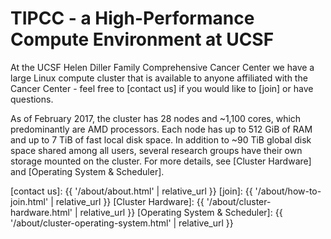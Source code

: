 # TIPCC - a High-Performance Compute Environment at UCSF

At the UCSF Helen Diller Family Comprehensive Cancer Center we have a large Linux compute cluster that is available to anyone affiliated with the Cancer Center - feel free to [contact us] if you would like to [join] or have questions.

As of February 2017, the cluster has 28 nodes and ~1,100 cores, which predominantly are AMD processors. Each node has up to 512 GiB of RAM and up to 7 TiB of fast local disk space. In addition to ~90 TiB global disk space shared among all users, several research groups have their own storage mounted on the cluster.  For more details, see [Cluster Hardware] and [Operating System & Scheduler].

[contact us]: {{ '/about/about.html' | relative_url }}
[join]: {{ '/about/how-to-join.html' | relative_url }}
[Cluster Hardware]: {{ '/about/cluster-hardware.html' | relative_url }}
[Operating System & Scheduler]: {{ '/about/cluster-operating-system.html' | relative_url }}
